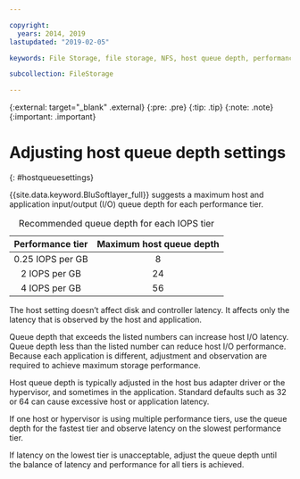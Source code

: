 ```yaml
---

copyright:
  years: 2014, 2019
lastupdated: "2019-02-05"

keywords: File Storage, file storage, NFS, host queue depth, performance tuning

subcollection: FileStorage

---
```

{:external: target="_blank" .external}
{:pre: .pre}
{:tip: .tip}
{:note: .note}
{:important: .important}

# Adjusting host queue depth settings
{: #hostqueuesettings}

{{site.data.keyword.BluSoftlayer_full}} suggests a maximum host and application input/output (I/O) queue depth for each performance tier.

<table align="center">
  <caption>Recommended queue depth for each IOPS tier</caption>
        <thead>
	    <tr>
		<th>Performance tier</th>
		<th>Maximum host queue depth</th>
	    </tr>
	</thead>
	<tbody>
   	    <tr>
		<td style="text-align: center; vertical-align: middle;">0.25 IOPS per GB</td>
		<td style="text-align: center; vertical-align: middle;">8</td>
	    </tr>
	    <tr>
		<td style="text-align: center; vertical-align: middle;">2 IOPS per GB</td>
		<td style="text-align: center; vertical-align: middle;">24</td>
	    </tr>
	    <tr>
		<td style="text-align: center; vertical-align: middle;">4 IOPS per GB</td>
		<td style="text-align: center; vertical-align: middle;">56</td>
            </tr>
         </tbody>
</table>


The host setting doesn’t affect disk and controller latency. It affects only the latency that is observed by the host and application.

Queue depth that exceeds the listed numbers can increase host I/O latency. Queue depth less than the listed number can reduce host I/O performance. Because each application is different, adjustment and observation are required to achieve maximum storage performance.

Host queue depth is typically adjusted in the host bus adapter driver or the hypervisor, and sometimes in the application. Standard defaults such as 32 or 64 can cause excessive host or application latency.

If one host or hypervisor is using multiple performance tiers, use the queue depth for the fastest tier and observe latency on the slowest performance tier.

If latency on the lowest tier is unacceptable, adjust the queue depth until the balance of latency and performance for all tiers is achieved.
